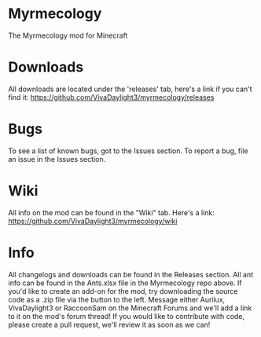 Myrmecology
===========

The Myrmecology mod for Minecraft

Downloads
=========

All downloads are located under the 'releases' tab, here's a link if you can't find it: https://github.com/VivaDaylight3/myrmecology/releases

Bugs
====

To see a list of known bugs, got to the Issues section. To report a bug, file an issue in the Issues section.

Wiki
====

All info on the mod can be found in the "Wiki" tab.
Here's a link: https://github.com/VivaDaylight3/myrmecology/wiki

Info
====

All changelogs and downloads can be found in the Releases section.
All ant info can be found in the Ants.xlsx file in the Myrmecology repo above.
If you'd like to create an add-on for the mod, try downloading the source code as a .zip file via the button to the left. Message either Aurilux, VivaDaylight3 or RaccoonSam on the Minecraft Forums and we'll add a link to it on the mod's forum thread!
If you would like to contribute with code, please create a pull request, we'll review it as soon as we can!
